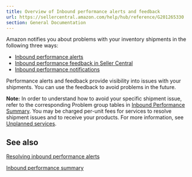 ```yaml
---
title: Overview of Inbound performance alerts and feedback
url: https://sellercentral.amazon.com/help/hub/reference/G201265330
section: General Documentation
---
```


Amazon notifies you about problems with your inventory shipments in the
following three ways:

  * [Inbound performance alerts](/gp/help/GG8BFCDWM4ZY4DU)
  * [Inbound performance feedback in Seller Central](/gp/help/KXFMU67GUD45GUZ)
  * [Inbound performance notifications](/gp/help/KHEKK2WJN9KABZQ)

Performance alerts and feedback provide visibility into issues with your
shipments. You can use the feedback to avoid problems in the future.

**Note:** In order to understand how to avoid your specific shipment issue,
refer to the corresponding Problem group tables in [ Inbound Performance
Summary](/gp/help/G200893760). You may be charged per-unit fees for services
to resolve shipment issues and to receive your products. For more information,
see [Unplanned services](/gp/help/G201000230).

## See also

[Resolving inbound performance alerts](/gp/help/3FFQ2AHWU69GTDW)

[Inbound performance summary](/gp/help/G200893760)

